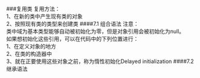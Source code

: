###复用类
复用方法：  
1、在新的类中产生现有类的对象  
2、按照现有类的类型来创建类 
####7.1 组合语法
注意：  
类中域为基本类型能够自动被初始化为零，但是对象引用会被初始化为null。  
如果想初始化这些引用，可以在代码中的下列位置进行：  
1、在定义对象的地方  
2、在类的构造器中  
3、就在正要使用这些对象之前，称为惰性初始化Delayed initialization
####7.2 继承语法

 
